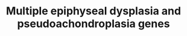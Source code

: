 ---
annotations:
- id: DOID:0080046
  type: Disease Ontology
  value: Stickler syndrome
- id: DOID:12721
  type: Disease Ontology
  value: multiple epiphyseal dysplasia
- id: DOID:0080047
  parent: genetic disease
  type: Disease Ontology
  value: pseudoachondroplasia
- id: PW:0000013
  parent: disease pathway
  type: Pathway Ontology
  value: disease pathway
authors:
- Rlee
- Khanspers
- Fehrhart
- Azankl
- Eweitz
citedin:
- link: PMC12106470
  title: 'Glypican-3 regulated epithelial mesenchymal transformation-related genes
    in osteosarcoma: based on comprehensive tumor microenvironment profiling (2025)'
communities:
- SkeletalDysplasia
description: 'Adapted from: Genetic mouse models for the functional analysis of the
  perifibrillar components collagen IX, COMP and matrilin-3: Implications for growth
  cartilage differentiation and endochondral ossification by [Frank Zaucke and Susanne
  Grässel](https://www.ncbi.nlm.nih.gov/pubmed/19554514).  Model for supramolecular
  assembly of cartilage fibrils and filaments into fibrillar networks: Matrilin-3
  and COMP act as adaptor molecules to interconnect D-periodically banded fibrils
  with each other and/or with collagen VI beaded filaments to generate a heterotypic
  fibrillar network. The interaction may be mediated either by matrilin-1 / -3 binding
  directly to collagen IX or via COMP, which associates with the NC domains of collagen
  IX.  Linked with a dotted arrow to the GeneProduct nodes are diseases caused by
  mutation in the respective gene. '
last-edited: 2025-03-11
ndex: 28eae237-8b6d-11eb-9e72-0ac135e8bacf
organisms:
- Homo sapiens
redirect_from:
- /index.php/Pathway:WP4789
- /instance/WP4789
- /instance/WP4789_r137907
revision: r137907
schema-jsonld:
- '@context': https://schema.org/
  '@id': https://wikipathways.github.io/pathways/WP4789.html
  '@type': Dataset
  creator:
    '@type': Organization
    name: WikiPathways
  description: 'Adapted from: Genetic mouse models for the functional analysis of
    the perifibrillar components collagen IX, COMP and matrilin-3: Implications for
    growth cartilage differentiation and endochondral ossification by [Frank Zaucke
    and Susanne Grässel](https://www.ncbi.nlm.nih.gov/pubmed/19554514).  Model for
    supramolecular assembly of cartilage fibrils and filaments into fibrillar networks:
    Matrilin-3 and COMP act as adaptor molecules to interconnect D-periodically banded
    fibrils with each other and/or with collagen VI beaded filaments to generate a
    heterotypic fibrillar network. The interaction may be mediated either by matrilin-1
    / -3 binding directly to collagen IX or via COMP, which associates with the NC
    domains of collagen IX.  Linked with a dotted arrow to the GeneProduct nodes are
    diseases caused by mutation in the respective gene. '
  keywords:
  - COL9A1
  - COL9A2
  - COL9A3
  - COMP
  - MATN1
  - MATN3
  license: CC0
  name: Multiple epiphyseal dysplasia and pseudoachondroplasia genes
seo: CreativeWork
title: Multiple epiphyseal dysplasia and pseudoachondroplasia genes
wpid: WP4789
---